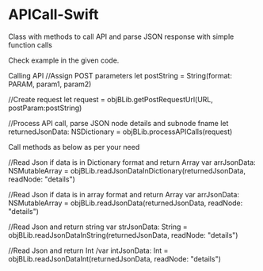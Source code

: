 # APICall-Swift
Class with methods to call API and parse JSON response with simple function calls

Check example in the given code.

Calling API
//Assign POST parameters
let postString = String(format: PARAM, param1, param2)

//Create request
let request = objBLib.getPostRequestUrl(URL, postParam:postString)

//Process API call, parse JSON node details and subnode fname
let returnedJsonData: NSDictionary = objBLib.processAPICalls(request)



Call methods as below as per your need

//Read Json if data is in Dictionary format and return Array
var arrJsonData: NSMutableArray = objBLib.readJsonDataInDictionary(returnedJsonData, readNode: "details")

//Read Json if data is in array format and return Array
var arrJsonData: NSMutableArray = objBLib.readJsonData(returnedJsonData, readNode: "details")

//Read Json and return string
var strJsonData: String = objBLib.readJsonDataInString(returnedJsonData, readNode: "details")

//Read Json and return Int
/var intJsonData: Int = objBLib.readJsonDataInt(returnedJsonData, readNode: "details")

